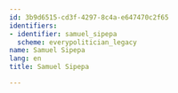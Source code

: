 ```yaml
---
id: 3b9d6515-cd3f-4297-8c4a-e647470c2f65
identifiers:
- identifier: samuel_sipepa
  scheme: everypolitician_legacy
name: Samuel Sipepa
lang: en
title: Samuel Sipepa

---
```


